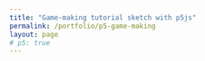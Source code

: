 ```yaml
---
title: "Game-making tutorial sketch with p5js"
permalink: /portfolio/p5-game-making
layout: page
# p5: true
---
```


<div id="sketch-container" style="display:grid;grid-template-columns:auto auto;padding:10px">
</div>
<script src="https://cdn.jsdelivr.net/gh/jernwerber/js-sketches@main/p5-game-making/spicy-visitors.js"></script>
<script>
    (function() { 
        let s = document.createElement("script");
        s.setAttribute('src','https://cdnjs.cloudflare.com/ajax/libs/p5.js/1.5.0/p5.js');
        s.onload = () => {
            let start = document.createElement("script");
            start.innerHTML = `new p5(s, "sketch-container")`;
            start.setAttribute('defer','defer');
            document.body.appendChild(start);
        }
        document.body.appendChild(s);       
    })();
</script>
